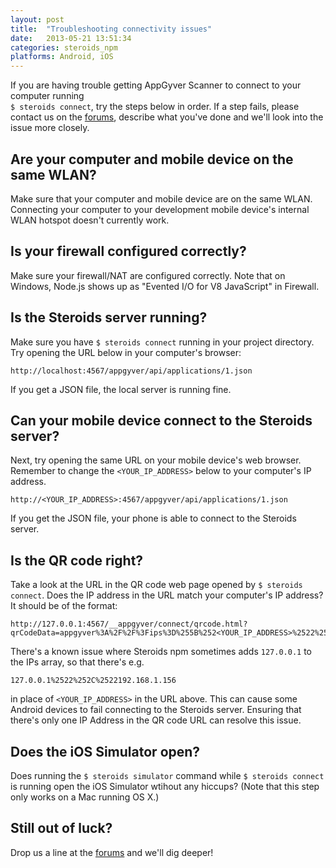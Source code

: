 ```yaml
---
layout: post
title:  "Troubleshooting connectivity issues"
date:   2013-05-21 13:51:34
categories: steroids_npm
platforms: Android, iOS
---
```


If you are having trouble getting AppGyver Scanner to connect to your computer running<br>`$ steroids connect`, try the steps below in order. If a step fails, please contact us on the [forums][forums], describe what you've done and we'll look into the issue more closely.

## Are your computer and mobile device on the same WLAN?

Make sure that your computer and mobile device are on the same WLAN. Connecting your computer to your development mobile device's internal WLAN hotspot doesn't currently work.

## Is your firewall configured correctly?

Make sure your firewall/NAT are configured correctly. Note that on Windows, Node.js shows up as "Evented I/O for V8 JavaScript" in Firewall.

## Is the Steroids server running?

Make sure you have `$ steroids connect` running in your project directory. Try opening the URL below in your computer's browser:

```
http://localhost:4567/appgyver/api/applications/1.json
```

If you get a JSON file, the local server is running fine.

## Can your mobile device connect to the Steroids server?

Next, try opening the same URL on your mobile device's web browser. Remember to change the `<YOUR_IP_ADDRESS>` below to your computer's IP address.

```
http://<YOUR_IP_ADDRESS>:4567/appgyver/api/applications/1.json
```

If you get the JSON file, your phone is able to connect to the Steroids server.

## Is the QR code right?

Take a look at the URL in the QR code web page opened by `$ steroids connect`. Does the IP address in the URL match your computer's IP address? It should be of the format:

```
http://127.0.0.1:4567/__appgyver/connect/qrcode.html?qrCodeData=appgyver%3A%2F%2F%3Fips%3D%255B%252<YOUR_IP_ADDRESS>%2522%255D%26port%3D4567
```

There's a known issue where Steroids npm sometimes adds `127.0.0.1` to the IPs array, so that there's e.g.

```
127.0.0.1%2522%252C%2522192.168.1.156
```

in place of `<YOUR_IP_ADDRESS>` in the URL above. This can cause some Android devices to fail connecting to the Steroids server. Ensuring that there's only one IP Address in the QR code URL can resolve this issue.

## Does the iOS Simulator open?

Does running the `$ steroids simulator` command while `$ steroids connect` is running open the iOS Simulator wtihout any hiccups? (Note that this step only works on a Mac running OS X.)

## Still out of luck?

Drop us a line at the [forums][forums] and we'll dig deeper!

[forums]: http://forums.appgyver.com